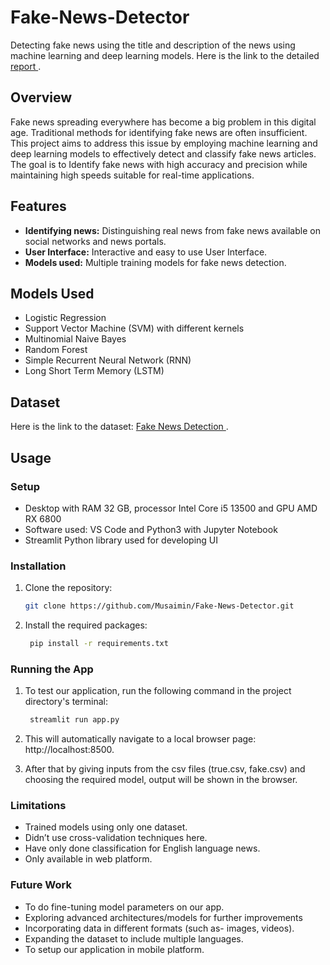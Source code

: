 # Fake-News-Detector
 Detecting fake news using the title and description of the news using machine learning and deep learning models. Here is the link to the detailed <a href="https://github.com/Musaimin/Fake-News-Detector/tree/main/report/FakeNewsClassifier.pdf"> report </a>.

## Overview
Fake news spreading everywhere has become a big problem in this digital age. Traditional methods for identifying fake news are often insufficient. This project aims to address this issue by employing machine learning and deep learning models to effectively detect and classify fake news articles. The goal is to Identify fake news with high accuracy and precision while maintaining high speeds suitable for real-time applications.

## Features
-  **Identifying news:** Distinguishing real news from fake news available on social networks and news portals.
-  **User Interface:** Interactive and easy to use User Interface. 
-  **Models used:** Multiple training models for fake news detection.

## Models Used
- Logistic Regression
- Support Vector Machine (SVM) with different kernels
- Multinomial Naive Bayes
- Random Forest
- Simple Recurrent Neural Network (RNN) 
- Long Short Term Memory (LSTM)

## Dataset
Here is the link to the dataset:
<a href="https://www.kaggle.com/datasets/bhavikjikadara/fake-news-detection"> Fake News Detection </a>.

## Usage
### Setup
- Desktop with RAM 32 GB, processor Intel Core i5 13500 and GPU
AMD RX 6800
- Software used: VS Code and Python3 with Jupyter Notebook
- Streamlit Python library used for developing UI

### Installation
1. Clone the repository:
   ```bash
   git clone https://github.com/Musaimin/Fake-News-Detector.git

2. Install the required packages:

   ```bash
    pip install -r requirements.txt

### Running the App

1. To test our application, run the following command in the project directory's terminal:

   ```bash
    streamlit run app.py

2. This will automatically navigate to a local browser page: http://localhost:8500.

3. After that by giving inputs from the csv files (true.csv, fake.csv) and choosing the required model, output will be shown in the browser.

### Limitations
* Trained models using only one dataset.
* Didn’t use cross-validation techniques here.
* Have only done classification for English language news.
* Only available in web platform.

### Future Work
* To do fine-tuning model parameters on our app.
* Exploring advanced architectures/models for further improvements
* Incorporating data in different formats (such as- images, videos).
* Expanding the dataset to include multiple languages. 
* To setup our application in mobile platform.




